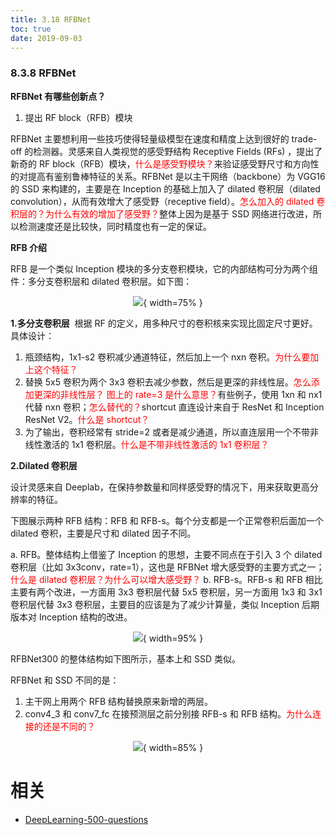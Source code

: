 ```yaml
---
title: 3.18 RFBNet
toc: true
date: 2019-09-03
---
```


### 8.3.8 RFBNet

**RFBNet 有哪些创新点？**

1. 提出 RF block（RFB）模块

RFBNet 主要想利用一些技巧使得轻量级模型在速度和精度上达到很好的 trade-off 的检测器。灵感来自人类视觉的感受野结构 Receptive Fields (RFs) ，提出了新奇的 RF block（RFB）模块，<span style="color:red;">什么是感受野模块？</span>来验证感受野尺寸和方向性的对提高有鉴别鲁棒特征的关系。RFBNet 是以主干网络（backbone）为 VGG16 的 SSD 来构建的，主要是在 Inception 的基础上加入了 dilated 卷积层（dilated convolution），从而有效增大了感受野（receptive field）。<span style="color:red;">怎么加入的 dilated 卷积层的？为什么有效的增加了感受野？</span>整体上因为是基于 SSD 网络进行改进，所以检测速度还是比较快，同时精度也有一定的保证。

**RFB 介绍**

RFB 是一个类似 Inception 模块的多分支卷积模块，它的内部结构可分为两个组件：多分支卷积层和 dilated 卷积层。如下图：

<center>

![](http://images.iterate.site/blog/image/20190722/UCuqlp7vrwDr.png?imageslim){ width=75% }

</center>


**1.多分支卷积层**
​
根据 RF 的定义，用多种尺寸的卷积核来实现比固定尺寸更好。具体设计：

1. 瓶颈结构，1x1-s2 卷积减少通道特征，然后加上一个 nxn 卷积。<span style="color:red;">为什么要加上这个特征？</span>
2. 替换 5x5 卷积为两个 3x3 卷积去减少参数，然后是更深的非线性层。<span style="color:red;">怎么添加更深的非线性层？ 图上的 rate=3 是什么意思？</span>有些例子，使用 1xn 和 nx1 代替 nxn 卷积；<span style="color:red;">怎么替代的？</span>shortcut 直连设计来自于 ResNet 和 Inception ResNet V2。<span style="color:red;">什么是 shortcut？</span>
3. 为了输出，卷积经常有 stride=2 或者是减少通道，所以直连层用一个不带非线性激活的 1x1 卷积层。<span style="color:red;">什么是不带非线性激活的 1x1 卷积层？</span>

**2.Dilated 卷积层**

设计灵感来自 Deeplab，在保持参数量和同样感受野的情况下，用来获取更高分辨率的特征。

下图展示两种 RFB 结构：RFB 和 RFB-s。每个分支都是一个正常卷积后面加一个 dilated 卷积，主要是尺寸和 dilated 因子不同。

a. RFB。整体结构上借鉴了 Inception 的思想，主要不同点在于引入 3 个 dilated 卷积层（比如 3x3conv，rate=1），这也是 RFBNet 增大感受野的主要方式之一；<span style="color:red;">什么是 dilated 卷积层？为什么可以增大感受野？</span>
b. RFB-s。RFB-s 和 RFB 相比主要有两个改进，一方面用 3x3 卷积层代替 5x5 卷积层，另一方面用 1x3 和 3x1 卷积层代替 3x3 卷积层，主要目的应该是为了减少计算量，类似 Inception 后期版本对 Inception 结构的改进。

<center>

![](http://images.iterate.site/blog/image/20190722/KNWeIO2irUMH.png?imageslim){ width=95% }

</center>


RFBNet300 的整体结构如下图所示，基本上和 SSD 类似。

RFBNet 和 SSD 不同的是：

1. 主干网上用两个 RFB 结构替换原来新增的两层。
2. conv4_3 和 conv7_fc 在接预测层之前分别接 RFB-s 和 RFB 结构。<span style="color:red;">为什么连接的还是不同的？</span>

<center>

![](http://images.iterate.site/blog/image/20190722/unb7pgBjnwHT.png?imageslim){ width=85% }

</center>






# 相关

- [DeepLearning-500-questions](https://github.com/scutan90/DeepLearning-500-questions)
